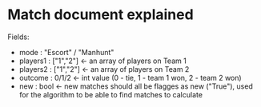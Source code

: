 # Match document explained
Fields:
* mode : "Escort" / "Manhunt"
* players1 : ["1","2"] <- an array of players on Team 1
* players2 : ["1","2"] <- an array of players on Team 2
* outcome : 0/1/2 <- int value (0 - tie, 1 - team 1 won, 2 - team 2 won)
* new : bool <- new matches should all be flagges as new ("True"), used for the algorithm to be able to find matches to calculate
